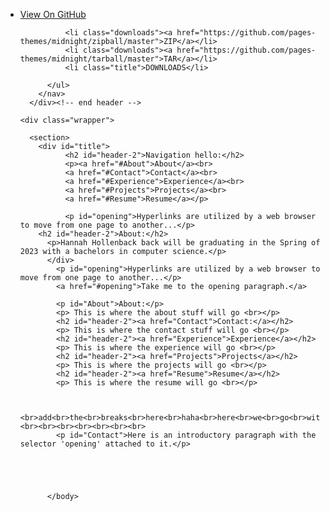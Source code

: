 <body>
      <div id="header">
        <nav>
          <ul>
            <li class="fork"><a href="https://github.com/pages-themes/midnight">View On GitHub</a></li>
            
              <li class="downloads"><a href="https://github.com/pages-themes/midnight/zipball/master">ZIP</a></li>
              <li class="downloads"><a href="https://github.com/pages-themes/midnight/tarball/master">TAR</a></li>
              <li class="title">DOWNLOADS</li>
            
          </ul>
        </nav>
      </div><!-- end header -->

    <div class="wrapper">

      <section>
        <div id="title">
              <h2 id="header-2">Navigation hello:</h2>
              <p><a href="#About">About</a><br>
              <a href="#Contact">Contact</a><br>
              <a href="#Experience">Experience</a><br>
              <a href="#Projects">Projects</a><br>
              <a href="#Resume">Resume</a></p>
              
              <p id="opening">Hyperlinks are utilized by a web browser to move from one page to another...</p>
        <h2 id="header-2">About:</h2>
          <p>Hannah Hollenback back will be graduating in the Spring of 2023 with a bachelors in computer science.</p>
          </div>
            <p id="opening">Hyperlinks are utilized by a web browser to move from one page to another...</p>
            <a href="#opening">Take me to the opening paragraph.</a>
            
            <p id="About">About:</p>
            <p> This is where the about stuff will go <br></p>
            <h2 id="header-2"><a href="Contact">Contact:</a></h2>
            <p> This is where the contact stuff will go <br></p>
            <h2 id="header-2"><a href="Experience">Experience</a></h2>
            <p> This is where the experience will go <br></p>
            <h2 id="header-2"><a href="Projects">Projects</a></h2>
            <p> This is where the projects will go <br></p>
            <h2 id="header-2"><a href="Resume">Resume</a></h2>
            <p> This is where the resume will go <br></p>
            
            
            <br>add<br>the<br>breaks<br>here<br>haha<br>here<br>we<br>go<br>with<br>this<br>shiz<br>heck<br>this<br>is<br>taking<br>too<br>long<br><br><br><br><br><br><br><br>
            <p id="Contact">Here is an introductory paragraph with the selector 'opening' attached to it.</p>


        
                   
            
          </body>
